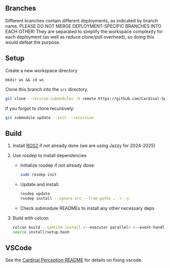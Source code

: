## Branches
Different branches contain different deployments, as indicated by branch name. PLEASE DO NOT MERGE DEPLOYMENT-SPECIFIC BRANCHES INTO EACH OTHER! They are separated to simplify the workspace complexity for each deployment (as well as reduce clone/pull overhead), so doing this would defeat the purpose.

## Setup
Create a new workspace directory
```
mkdir ws && cd ws
```
Clone this branch into the `src` directory.
```bash
git clone --recurse-submodules -b remote https://github.com/Cardinal-Space-Mining/lance-2025 src
```
If you forgot to clone recursively:
```bash
git submodule update --init --recursive
```

## Build
1. Install [ROS2](https://docs.ros.org/en/jazzy/Installation.html) if not already done (we are using Jazzy for 2024-2025)

2. Use rosdep to install dependencies
    - Initialize rosdep if not already done:
        ```bash
        sudo rosdep init
        ```
    - Update and install:
        ```bash
        rosdep update
        rosdep install --ignore-src --from-paths . -r -y
        ```
    - Check submodule READMEs to install any other necessary deps

3. Build with colcon
    ```bash
    colcon build --symlink-install <--executor parallel> <--event-handlers console_direct+>
    source install/setup.bash
    ```

## VSCode
See the [Cardinal Perception README](https://github.com/Cardinal-Space-Mining/Cardinal-Perception) for details on fixing vscode.